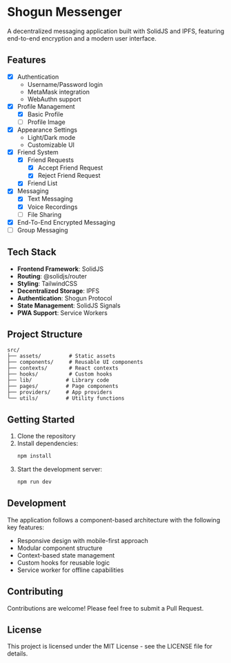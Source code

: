# Shogun Messenger

A decentralized messaging application built with SolidJS and IPFS, featuring end-to-end encryption and a modern user interface.

## Features

- [x] Authentication
  - Username/Password login
  - MetaMask integration
  - WebAuthn support
- [x] Profile Management
  - [x] Basic Profile
  - [ ] Profile Image
- [x] Appearance Settings
  - Light/Dark mode
  - Customizable UI
- [x] Friend System
  - [x] Friend Requests
    - [x] Accept Friend Request
    - [x] Reject Friend Request
  - [x] Friend List
- [x] Messaging
  - [x] Text Messaging
  - [x] Voice Recordings
  - [ ] File Sharing
- [x] End-To-End Encrypted Messaging
- [ ] Group Messaging

## Tech Stack

- **Frontend Framework**: SolidJS
- **Routing**: @solidjs/router
- **Styling**: TailwindCSS
- **Decentralized Storage**: IPFS
- **Authentication**: Shogun Protocol
- **State Management**: SolidJS Signals
- **PWA Support**: Service Workers

## Project Structure

```
src/
├── assets/         # Static assets
├── components/     # Reusable UI components
├── contexts/       # React contexts
├── hooks/          # Custom hooks
├── lib/           # Library code
├── pages/         # Page components
├── providers/     # App providers
└── utils/         # Utility functions
```

## Getting Started

1. Clone the repository
2. Install dependencies:
   ```bash
   npm install
   ```
3. Start the development server:
   ```bash
   npm run dev
   ```

## Development

The application follows a component-based architecture with the following key features:

- Responsive design with mobile-first approach
- Modular component structure
- Context-based state management
- Custom hooks for reusable logic
- Service worker for offline capabilities

## Contributing

Contributions are welcome! Please feel free to submit a Pull Request.

## License

This project is licensed under the MIT License - see the LICENSE file for details.
